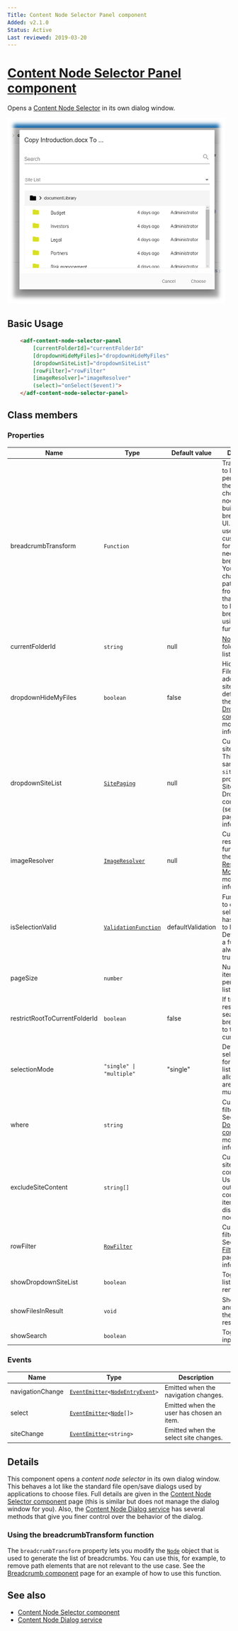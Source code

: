 ```yaml
---
Title: Content Node Selector Panel component
Added: v2.1.0
Status: Active
Last reviewed: 2019-03-20
---
```


# [Content Node Selector Panel component](../../../lib/content-services/src/lib/content-node-selector/content-node-selector-panel.component.ts "Defined in content-node-selector-panel.component.ts")

Opens a [Content Node Selector](content-node-selector.component.md)  in its own dialog window.

![Content Node Selector screenshot](../../docassets/images/ContentNodeSelector.png)

## Basic Usage

```html
    <adf-content-node-selector-panel
        [currentFolderId]="currentFolderId"
        [dropdownHideMyFiles]="dropdownHideMyFiles"
        [dropdownSiteList]="dropdownSiteList"
        [rowFilter]="rowFilter"
        [imageResolver]="imageResolver"
        (select)="onSelect($event)">
    </adf-content-node-selector-panel>
```

## Class members

### Properties

| Name                          | Type                                                                                                                         | Default value     | Description                                                                                                                                                                                                                                                              |
| ----------------------------- | ---------------------------------------------------------------------------------------------------------------------------- | ----------------- | ------------------------------------------------------------------------------------------------------------------------------------------------------------------------------------------------------------------------------------------------------------------------ |
| breadcrumbTransform           | `Function`                                                                                                                   |                   | Transformation to be performed on the chosen/folder node before building the breadcrumb UI. Can be useful when custom formatting is needed for the breadcrumb. You can change the path elements from the node that are used to build the breadcrumb using this function. |
| currentFolderId               | `string`                                                                                                                     | null              | [Node](https://github.com/Alfresco/alfresco-js-api/blob/develop/src/api/content-rest-api/docs/Node.md) ID of the folder currently listed.                                                                                                                                |
| dropdownHideMyFiles           | `boolean`                                                                                                                    | false             | Hide the "My Files" option added to the site list by default. See the [Sites Dropdown component](sites-dropdown.component.md) for more information.                                                                                                                      |
| dropdownSiteList              | [`SitePaging`](https://github.com/Alfresco/alfresco-js-api/blob/master/src/alfresco-core-rest-api/docs/SitePaging.md)        | null              | Custom site for site dropdown. This is the same as the `siteList`. property of the Sites Dropdown component (see its doc page for more information).                                                                                                                     |
| imageResolver                 | [`ImageResolver`](../../../lib/content-services/src/lib/document-list/data/image-resolver.model.ts)                          | null              | Custom image resolver function. See the [Image Resolver Model](image-resolver.model.md) page for more information.                                                                                                                                                       |
| isSelectionValid              | [`ValidationFunction`](../../../lib/content-services/src/lib/content-node-selector/content-node-selector-panel.component.ts) | defaultValidation | Function used to decide if the selected node has permission to be selected. Default value is a function that always returns true.                                                                                                                                        |
| pageSize                      | `number`                                                                                                                     |                   | Number of items shown per page in the list.                                                                                                                                                                                                                              |
| restrictRootToCurrentFolderId | `boolean`                                                                                                                    | false             | If true will restrict the search and breadcrumbs to the currentFolderId                                                                                                                                                                                                  |
| selectionMode                 | `"single" \| "multiple"`                                                                                                     | "single"          | Define the selection mode for document list. The allowed values are single or multiple                                                                                                                                                                                   |
| where                         | `string`                                                                                                                     |                   | Custom _where_ filter function. See the [Document List component](../../content-services/components/document-list.component.md) for more information.                                                                                                                    |
| excludeSiteContent            | `string[]`                                                                                                                   |                   | Custom list of site content componentIds. Used to filter out the corresponding items from the displayed nodes                                                                                                                                                            |
| rowFilter                     | [`RowFilter`](../../../lib/content-services/src/lib/document-list/data/row-filter.model.ts)                                  |                   | Custom row filter function. See the [Row Filter Model](row-filter.model.md) page for more information.                                                                                                                                                                   |
| showDropdownSiteList          | `boolean`                                                                                                                    |                   | Toggle sites list dropdown rendering                                                                                                                                                                                                                                     |
| showFilesInResult             | `void`                                                                                                                       |                   | Shows the files and folders in the search result                                                                                                                                                                                                                         |
| showSearch                    | `boolean`                                                                                                                    |                   | Toggle search input rendering                                                                                                                                                                                                                                            |

### Events

| Name             | Type                                                                                                                                                                       | Description                               |
| ---------------- | -------------------------------------------------------------------------------------------------------------------------------------------------------------------------- | ----------------------------------------- |
| navigationChange | [`EventEmitter`](https://angular.io/api/core/EventEmitter)`<`[`NodeEntryEvent`](../../../lib/content-services/src/lib/document-list/components/node.event.ts)`>`           | Emitted when the navigation changes.      |
| select           | [`EventEmitter`](https://angular.io/api/core/EventEmitter)`<`[`Node`](https://github.com/Alfresco/alfresco-js-api/blob/develop/src/api/content-rest-api/docs/Node.md)`[]>` | Emitted when the user has chosen an item. |
| siteChange       | [`EventEmitter`](https://angular.io/api/core/EventEmitter)`<string>`                                                                                                       | Emitted when the select site changes.     |

## Details

This component opens a _content node selector_ in its own dialog window. This behaves a lot like the
standard file open/save dialogs used by applications to choose files. Full details are given in the
[Content Node Selector component](content-node-selector.component.md) page (this is similar but does
not manage the dialog window for you). Also, the
[Content Node Dialog service](../services/content-node-dialog.service.md) has several methods that give you
finer control over the behavior of the dialog.

### Using the breadcrumbTransform function

The `breadcrumbTransform` property lets you modify the [`Node`](https://github.com/Alfresco/alfresco-js-api/blob/develop/src/api/content-rest-api/docs/Node.md) object that is used to generate the
list of breadcrumbs. You can use this, for example, to remove path elements that are not
relevant to the use case. See the [Breadcrumb component](breadcrumb.component.md) page for an
example of how to use this function.

## See also

-   [Content Node Selector component](content-node-selector.component.md)
-   [Content Node Dialog service](../services/content-node-dialog.service.md)

